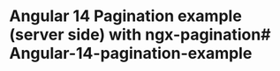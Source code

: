 # Angular 14 Pagination example (server side) with ngx-pagination#   A n g u l a r - 1 4 - p a g i n a t i o n - e x a m p l e  
 